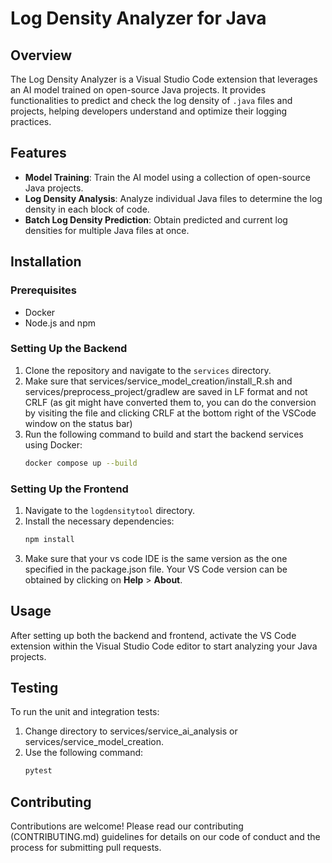 # Log Density Analyzer for Java

## Overview

The Log Density Analyzer is a Visual Studio Code extension that leverages an AI model trained on open-source Java projects. It provides functionalities to predict and check the log density of `.java` files and projects, helping developers understand and optimize their logging practices.

## Features

- **Model Training**: Train the AI model using a collection of open-source Java projects.
- **Log Density Analysis**: Analyze individual Java files to determine the log density in each block of code.
- **Batch Log Density Prediction**: Obtain predicted and current log densities for multiple Java files at once.

## Installation

### Prerequisites

- Docker
- Node.js and npm

### Setting Up the Backend

1. Clone the repository and navigate to the `services` directory.
2. Make sure that services/service_model_creation/install_R.sh and services/preprocess_project/gradlew are saved in LF format and not CRLF (as git might have converted them to, you can do the conversion by visiting the file and clicking CRLF at the bottom right of the VSCode window on the status bar)
2. Run the following command to build and start the backend services using Docker:
   ```bash
   docker compose up --build
   ```
   
### Setting Up the Frontend

1. Navigate to the `logdensitytool` directory.
2. Install the necessary dependencies:
   ```bash
   npm install
   ```
3. Make sure that your vs code IDE is the same version as the one specified in the package.json file. Your VS Code version can be obtained by clicking on **Help** > **About**.
## Usage
After setting up both the backend and frontend, activate the VS Code extension within the Visual 
Studio Code editor to start analyzing your Java projects.

## Testing
To run the unit and integration tests:
1. Change directory to services/service_ai_analysis or services/service_model_creation.
2. Use the following command:
   ```bash
   pytest
   ```

## Contributing
Contributions are welcome! Please read our contributing (CONTRIBUTING.md) guidelines for details on our code of conduct and the process for submitting pull requests.